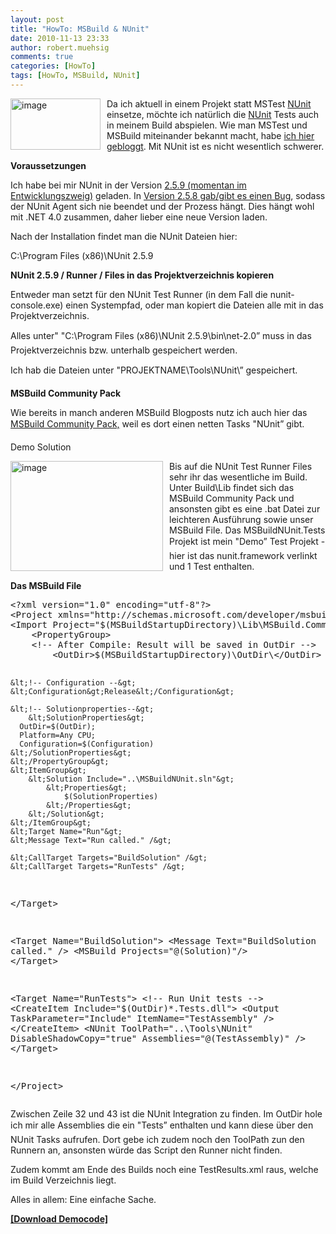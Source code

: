 ```yaml
---
layout: post
title: "HowTo: MSBuild & NUnit"
date: 2010-11-13 23:33
author: robert.muehsig
comments: true
categories: [HowTo]
tags: [HowTo, MSBuild, NUnit]
---
```

<p><a href="{{BASE_PATH}}/assets/wp-images/image1102.png"><img style="border-right-width: 0px; margin: 0px 10px 0px 0px; display: inline; border-top-width: 0px; border-bottom-width: 0px; border-left-width: 0px" title="image" border="0" alt="image" align="left" src="{{BASE_PATH}}/assets/wp-images/image_thumb284.png" width="144" height="82" /></a>Da ich aktuell in einem Projekt statt MSTest <a href="http://www.nunit.org/">NUnit</a> einsetze, möchte ich natürlich die <a href="http://www.nunit.org/">NUnit</a> Tests auch in meinem Build abspielen. Wie man MSTest und MSBuild miteinander bekannt macht, habe <a href="http://code-inside.de/blog/2010/10/05/howto-mstest-mit-msbuild-aufrufen/">ich hier gebloggt</a>. Mit NUnit ist es nicht wesentlich schwerer.</p> <!--more-->  <p><strong>Voraussetzungen</strong></p>  <p>Ich habe bei mir NUnit in der Version <a href="http://nunit.org/downloads/snapshots/NUnit-2.5.9.10308.msi">2.5.9 (momentan im Entwicklungszweig)</a> geladen. In <a href="https://bugs.launchpad.net/nunitv2/+bug/602761">Version 2.5.8 gab/gibt es einen Bug</a>, sodass der NUnit Agent sich nie beendet und der Prozess hängt. Dies hängt wohl mit .NET 4.0 zusammen, daher lieber eine neue Version laden.</p>  <p>Nach der Installation findet man die NUnit Dateien hier:</p>  <p>C:\Program Files (x86)\NUnit 2.5.9</p>  <p><strong>NUnit 2.5.9 / Runner / Files in das Projektverzeichnis kopieren</strong></p>  <p>Entweder man setzt für den NUnit Test Runner (in dem Fall die nunit-console.exe) einen Systempfad, oder man kopiert die Dateien alle mit in das Projektverzeichnis.</p>  <p>Alles unter&quot; "C:\Program Files (x86)\NUnit 2.5.9\bin\net-2.0” muss in das Projektverzeichnis bzw. unterhalb gespeichert werden.</p>  <p>Ich hab die Dateien unter "PROJEKTNAME\Tools\NUnit\” gespeichert.</p>  <p><strong>MSBuild Community Pack</strong></p>  <p>Wie bereits in manch anderen MSBuild Blogposts nutz ich auch hier das <a href="http://msbuildtasks.tigris.org/">MSBuild Community Pack,</a> weil es dort einen netten Tasks "NUnit” gibt.</p>  <p>Demo Solution</p>  <p><a href="{{BASE_PATH}}/assets/wp-images/image1103.png"><img style="border-right-width: 0px; margin: 0px 10px 0px 0px; display: inline; border-top-width: 0px; border-bottom-width: 0px; border-left-width: 0px" title="image" border="0" alt="image" align="left" src="{{BASE_PATH}}/assets/wp-images/image_thumb285.png" width="244" height="176" /></a> </p>  <p>Bis auf die NUnit Test Runner Files sehr ihr das wesentliche im Build. Unter Build\Lib findet sich das MSBuild Community Pack und ansonsten gibt es eine .bat Datei zur leichteren Ausführung sowie unser MSBuild File. Das MSBuildNUnit.Tests Projekt ist mein "Demo” Test Projekt - hier ist das nunit.framework verlinkt und 1 Test enthalten.</p>  <p><strong>Das MSBuild File</strong></p>  <div style="padding-bottom: 0px; margin: 0px; padding-left: 0px; padding-right: 0px; display: inline; float: none; padding-top: 0px" id="scid:812469c5-0cb0-4c63-8c15-c81123a09de7:e81d9156-8faf-45d5-9ed5-e88e18ded3dc" class="wlWriterEditableSmartContent"><pre name="code" class="c#">&lt;?xml version="1.0" encoding="utf-8"?&gt;
&lt;Project xmlns="http://schemas.microsoft.com/developer/msbuild/2003" DefaultTargets="Run"&gt;
&lt;Import Project="$(MSBuildStartupDirectory)\Lib\MSBuild.Community.Tasks.Targets"/&gt;
	&lt;PropertyGroup&gt; 
    &lt;!-- After Compile: Result will be saved in OutDir --&gt;
		&lt;OutDir&gt;$(MSBuildStartupDirectory)\OutDir\&lt;/OutDir&gt;
    
    &lt;!-- Configuration --&gt;
    &lt;Configuration&gt;Release&lt;/Configuration&gt;
    
    &lt;!-- Solutionproperties--&gt;
		&lt;SolutionProperties&gt;
      OutDir=$(OutDir);
      Platform=Any CPU;
      Configuration=$(Configuration)
    &lt;/SolutionProperties&gt;
	&lt;/PropertyGroup&gt;
	&lt;ItemGroup&gt;
		&lt;Solution Include="..\MSBuildNUnit.sln"&gt;
			&lt;Properties&gt;
				$(SolutionProperties)
			&lt;/Properties&gt;
		&lt;/Solution&gt;
	&lt;/ItemGroup&gt;
	&lt;Target Name="Run"&gt;
    &lt;Message Text="Run called." /&gt;
    
    &lt;CallTarget Targets="BuildSolution" /&gt;
    &lt;CallTarget Targets="RunTests" /&gt;
  &lt;/Target&gt;

  &lt;Target Name="BuildSolution"&gt;
    &lt;Message Text="BuildSolution called." /&gt;
    &lt;MSBuild Projects="@(Solution)"/&gt;
	&lt;/Target&gt;

  &lt;Target Name="RunTests"&gt;
    &lt;!-- Run Unit tests --&gt;
    &lt;CreateItem Include="$(OutDir)*.Tests.dll"&gt;
      &lt;Output TaskParameter="Include" ItemName="TestAssembly" /&gt;
    &lt;/CreateItem&gt;
    &lt;NUnit ToolPath="..\Tools\NUnit" DisableShadowCopy="true" Assemblies="@(TestAssembly)" /&gt;
  &lt;/Target&gt;

&lt;/Project&gt;
</pre></div>

<p>Zwischen Zeile 32 und 43 ist die NUnit Integration zu finden. Im OutDir hole ich mir alle Assemblies die ein "Tests” enthalten und kann diese über den NUnit Tasks aufrufen. Dort gebe ich zudem noch den ToolPath zun den Runnern an, ansonsten würde das Script den Runner nicht finden.</p>

<p>Zudem kommt am Ende des Builds noch eine TestResults.xml raus, welche im Build Verzeichnis liegt.</p>

<p>Alles in allem: Eine einfache Sache.</p>

<p><a href="http://{{BASE_PATH}}/assets/files/democode/msbuildnunit/msbuildnunit.zip"><strong>[Download Democode]</strong></a></p>
